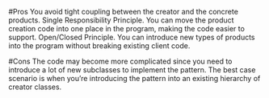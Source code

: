 #Pros
 You avoid tight coupling between the creator and the concrete products.
 Single Responsibility Principle. You can move the product creation code into one place in the program, making the code easier to support.
 Open/Closed Principle. You can introduce new types of products into the program without breaking existing client code.

 #Cons
 The code may become more complicated since you need to introduce a lot of new subclasses to implement the pattern. The best case scenario is when you’re introducing the pattern into an existing hierarchy of creator classes.
